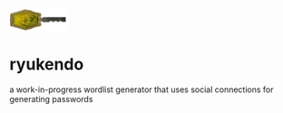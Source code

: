 <img src='./logo.png' height="40px">

# ryukendo 
a work-in-progress wordlist generator that uses social connections for generating passwords
